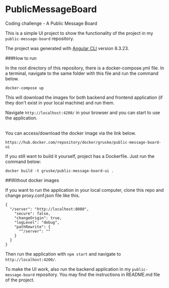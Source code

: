 # PublicMessageBoard
Coding challenge - A Public Message Board

This is a simple UI project to show the functionality of the project in my `public-message-board` repository.

The project was generated with [Angular CLI](https://github.com/angular/angular-cli) version 8.3.23.

###How to run

In the root directory of this repository, there is a docker-compose.yml file. In a terminal, navigate to the same folder with this file and run the command below.

````docker-compose up````

This will download the images for both backend and frontend application (if they don't exist in your local machine) and run them. 

Navigate ``http://localhost:4200/`` in your browser and you can start to use the application.

<br/>
You can access/download the docker image via the link below.

``https://hub.docker.com/repository/docker/gruske/public-message-board-ui``

If you still want to build it yourself, project has a Dockerfile. Just run the command below:

``docker build -t gruske/public-message-board-ui .``

##Without docker images

If you want to run the application in your local computer, clone this repo and change proxy.conf.json file like this.

````
{
  "/server": "http://localhost:8080",
    "secure": false,
    "changeOrigin": true,
    "logLevel": "debug",
    "pathRewrite": {
      "^/server": ""
    }
  }
}
````

Then run the application with `npm start` and navigate to `http://localhost:4200/`.

To make the UI work, also run the backend application in my `public-message-board` repository. You may find the instructions in README.md file of the project.
